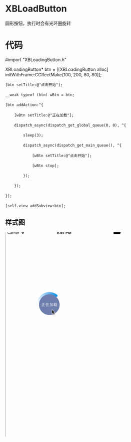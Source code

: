 # XBLoadButton
圆形按钮，执行时会有光环圈旋转

# 代码
#import "XBLoadingButton.h"

XBLoadingButton* btn = [[XBLoadingButton alloc] initWithFrame:CGRectMake(100, 200, 80, 80)];

    [btn setTitle:@"点击开始"];
    
    __weak typeof (btn) wBtn = btn;
    
    [btn addAction:^{
    
        [wBtn setTitle:@"正在加载"];
        
        dispatch_async(dispatch_get_global_queue(0, 0), ^{
        
            sleep(3);
            
            dispatch_async(dispatch_get_main_queue(), ^{
            
                [wBtn setTitle:@"点击开始"];
                
                [wBtn stop];
                
            });
            
        });
        
    }];
    
    [self.view addSubview:btn];
    
    
## 样式图

![](https://raw.githubusercontent.com/JxbSir/XBLoadButton/master/screenshot.gif)
